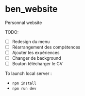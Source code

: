 # ben_website
Personnal website

TODO: 

- [ ] Redesign du menu
- [ ] Réarrangement des compétences
- [ ] Ajouter les expériences
- [ ] Changer de background
- [ ] Bouton télécharger le CV

To launch local server :

- `npm install`  
- `npm run dev`  

